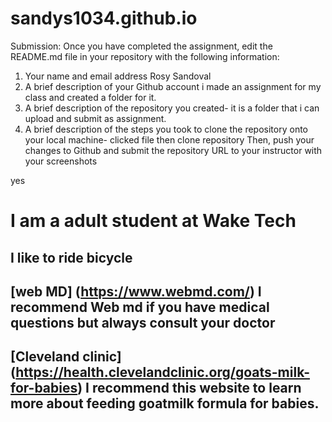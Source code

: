 # sandys1034.github.io
Submission:
Once you have completed the assignment, edit the README.md file in your repository with the following information:
1.	Your name and email address Rosy Sandoval
2.	A brief description of your Github account i made an assignment for my class and created a folder for it.
3.	A brief description of the repository you created- it is a folder that i can upload and submit as assignment.
4.	A brief description of the steps you took to clone the repository onto your local machine- clicked file then clone repository
Then, push your changes to Github and submit the repository URL to your instructor with your screenshots

yes 

# I am a adult student at Wake Tech
## I like to ride bicycle
## [web MD] (https://www.webmd.com/) I recommend Web md if you have medical questions but always consult your doctor
## [Cleveland clinic] (https://health.clevelandclinic.org/goats-milk-for-babies) I recommend this website to learn more about feeding goatmilk formula for babies.